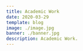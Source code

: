 ```yaml
---
title: Academic Work
date: 2020-03-29
template: blog
image: ./image.jpg
banner: ./banner.jpg
description: Academic Work.
---
```



